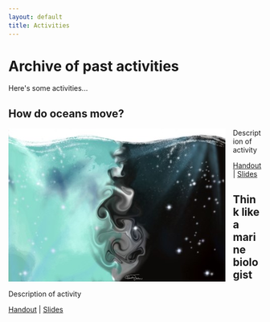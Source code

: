 ```yaml
---
layout: default
title: Activities
---
```


# Archive of past activities

Here's some activities...

## How do oceans move?

<img align="left" src="/img/tides.jpg" style="padding-right: 15px">

Description of activity

[Handout](https://github.com/USC-FISH/USC-FISH.github.io/blob/master/activities/Session1_how_do_oceans_move_Su.pdf) | [Slides]()

## Think like a marine biologist

Description of activity

[Handout](https://github.com/USC-FISH/USC-FISH.github.io/blob/master/activities/Session1_how_do_oceans_move_Su.pdf) | [Slides]()

